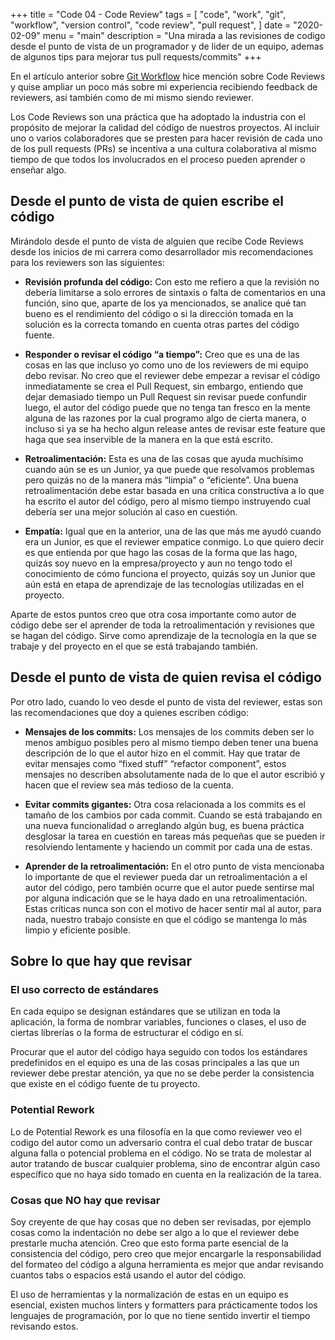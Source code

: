 +++
title = "Code 04 - Code Review"
tags = [
	"code",
	"work",
	"git",
	"workflow",
	"version control",
	"code review",
	"pull request",
]
date = "2020-02-09"
menu = "main"
description = "Una mirada a las revisiones de codigo desde el punto de vista de un programador y de lider de un equipo, ademas de algunos tips para mejorar tus pull requests/commits"
+++

En el artículo anterior sobre [Git Workflow](https://tavomoya.dev/post/code03-git-workflow/) hice mención sobre Code Reviews y quise ampliar un poco más sobre mi experiencia recibiendo feedback de reviewers, así también como de mi mismo siendo reviewer.

Los Code Reviews son una práctica que ha adoptado la industria con el propósito de mejorar la calidad del código de nuestros proyectos. Al incluir uno o varios colaboradores que se presten para hacer revisión de cada uno de los pull requests (PRs) se incentiva a una cultura colaborativa al mismo tiempo de que todos los involucrados en el proceso pueden aprender o enseñar algo.

## Desde el punto de vista de quien escribe el código

Mirándolo desde el punto de vista de alguien que recibe Code Reviews desde los inicios de mi carrera como desarrollador mis recomendaciones para los reviewers son las siguientes:

- **Revisión profunda del código:** Con esto me refiero a que la revisión no debería limitarse a solo errores de sintaxis o falta de comentarios en una función, sino que, aparte de los ya mencionados, se analice qué tan bueno es el rendimiento del código o si la dirección tomada en la solución es la correcta tomando en cuenta otras partes del código fuente.

- **Responder o revisar el código “a tiempo”:** Creo que es una de las cosas en las que incluso yo como uno de los reviewers de mi equipo debo revisar. No creo que el reviewer debe empezar a revisar el código inmediatamente se crea el Pull Request, sin embargo, entiendo que dejar demasiado tiempo un Pull Request sin revisar puede confundir luego, el autor del código puede que no tenga tan fresco en la mente alguna de las razones por la cual programo algo de cierta manera, o incluso si ya se ha hecho algun release antes de revisar este feature que haga que sea inservible de la manera en la que está escrito.

- **Retroalimentación:** Esta es una de las cosas que ayuda muchísimo cuando aún se es un Junior, ya que puede que resolvamos problemas pero quizás no de la manera más “limpia” o “eficiente”. Una buena retroalimentación debe estar basada en una crítica constructiva a lo que ha escrito el autor del código, pero al mismo tiempo instruyendo cual debería ser una mejor solución al caso en cuestión.

- **Empatía:** Igual que en la anterior, una de las que más me ayudó cuando era un Junior, es que el reviewer empatice conmigo. Lo que quiero decir es que entienda por que hago las cosas de la forma que las hago, quizás soy nuevo en la empresa/proyecto y aun no tengo todo el conocimiento de cómo funciona el proyecto, quizás soy un Junior que aún está en etapa de aprendizaje de las tecnologías utilizadas en el proyecto.

Aparte de estos puntos creo que otra cosa importante como autor de código debe ser el aprender de toda la retroalimentación y revisiones que se hagan del código. Sirve como aprendizaje de la tecnología en la que se trabaje y del proyecto en el que se está trabajando también. 

## Desde el punto de vista de quien revisa el código

Por otro lado, cuando lo veo desde el punto de vista del reviewer, estas son las recomendaciones que doy a quienes escriben código:

- **Mensajes de los commits:** Los mensajes de los commits deben ser lo menos ambiguo posibles pero al mismo tiempo deben tener una buena descripción de lo que el autor hizo en el commit. Hay que tratar de evitar mensajes como “fixed stuff” “refactor component”, estos mensajes no describen absolutamente nada de lo que el autor escribió y hacen que el review sea más tedioso de la cuenta.

- **Evitar commits gigantes:** Otra cosa relacionada a los commits es el tamaño de los cambios por cada commit. Cuando se está trabajando en una nueva funcionalidad o arreglando algún bug, es buena práctica desglosar la tarea en cuestión en tareas más pequeñas que se pueden ir resolviendo lentamente y haciendo un commit por cada una de estas. 

- **Aprender de la retroalimentación:** En el otro punto de vista mencionaba lo importante de que el reviewer pueda dar un retroalimentación a el autor del código, pero también ocurre que el autor puede sentirse mal por alguna indicación que se le haya dado en una retroalimentación. Estas críticas nunca son con el motivo de hacer sentir mal al autor, para nada, nuestro trabajo consiste en que el código se mantenga lo más limpio y eficiente posible. 

## Sobre lo que hay que revisar

### El uso correcto de estándares

En cada equipo se designan estándares que se utilizan en toda la aplicación, la forma de nombrar variables, funciones o clases, el uso de ciertas librerías o la forma de estructurar el código en sí. 

Procurar que el autor del código haya seguido con todos los estándares predefinidos en el equipo es una de las cosas principales a las que un reviewer debe prestar atención, ya que no se debe perder la consistencia que existe en el código fuente de tu proyecto.

### Potential Rework

Lo de Potential Rework es una filosofía en la que como reviewer veo el codigo del autor como un adversario contra el cual debo tratar de buscar alguna falla o potencial problema en el código. No se trata de molestar al autor tratando de buscar cualquier problema, sino de encontrar algún caso específico que no haya sido tomado en cuenta en la realización de la tarea.

### Cosas que NO hay que revisar

Soy creyente de que hay cosas que no deben ser revisadas, por ejemplo cosas como la indentación no debe ser algo a lo que el reviewer debe prestarle mucha atención. Creo que esto forma parte esencial de la consistencia del código, pero creo que mejor encargarle la responsabilidad del formateo del código a alguna herramienta es mejor que andar revisando cuantos tabs o espacios está usando el autor del código. 

El uso de herramientas y la normalización de estas en un equipo es esencial, existen muchos linters y formatters para prácticamente todos los lenguajes de programación, por lo que no tiene sentido invertir el tiempo revisando estos. 

